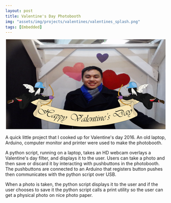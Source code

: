 ```yaml
---
layout: post
title: Valentine's Day Photobooth
img: "assets/img/projects/valentines/valentines_splash.png"
tags: [Embedded]
---
```

<p align="center">
  <img src="https://raw.githubusercontent.com/teefs/teefs.github.io/master/assets/img/projects/valentines/310.png"/></p>
A quick little project that I cooked up for Valentine's day 2016. An old laptop, Arduino, computer monitor and printer were used to make the photobooth.

A python script, running on a laptop, takes an HD webcam overlays a Valentine's day filter, and displays it to the user. Users can take a photo and then save or discard it by interacting with pushbuttons in the photobooth. The pushbuttons are connected to an Arduino that registers button pushes then communicates with the python script over USB.

When a photo is taken, the python script displays it to the user and if the user chooses to save it the python script calls a print utility so the user can get a physical photo on nice photo paper.